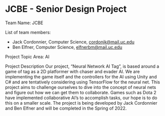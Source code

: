 # JCBE - Senior Design Project

Team Name: JCBE

List of team members: 
* Jack Cordonnier, Computer Science, cordonjk@mail.uc.edu
* Ben Elfner, Computer Science, elfnerbm@mail.uc.edu

Project Topic Area:
AI

Project Description
Our project, “Neural Network AI Tag”, is based around a game of tag as a 2D platformer with chaser and evader AI. We are implementing the game itself and the controllers for the AI using Unity and C# and are tentatively considering using TensorFlow for the neural net. This project aims to challenge ourselves to dive into the concept of neural nets and figure out how we can get them to collaborate. Games such as Dota 2 have implemented collaborative AI’s to accomplish tasks, our hope is to do this on a smaller scale. The project is being developed by Jack Cordonnier and Ben Elfner and will be completed in the Spring of 2022.

